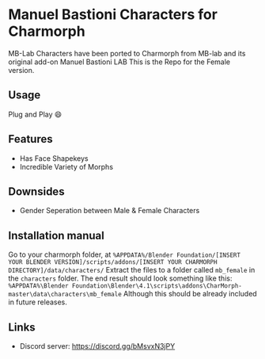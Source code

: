 # Manuel Bastioni Characters for Charmorph

MB-Lab Characters have been ported to Charmorph from MB-lab and its original add-on Manuel Bastioni LAB
This is the Repo for the Female version.


## Usage

 Plug and Play 😄

## Features

* Has Face Shapekeys
* Incredible Variety of Morphs

## Downsides

*  Gender Seperation between Male & Female Characters

## Installation manual

Go to your charmorph folder, at `%APPDATA%/Blender Foundation/[INSERT YOUR BLENDER VERSION]/scripts/addons/[INSERT YOUR CHARMORPH DIRECTORY]/data/characters/` 
Extract the files to a folder called `mb_female` in the `characters` folder. The end result should look something like this:
`%APPDATA%\Blender Foundation\Blender\4.1\scripts\addons\CharMorph-master\data\characters\mb_female`
Although this should be already included in future releases.
## Links

* Discord server: https://discord.gg/bMsvxN3jPY